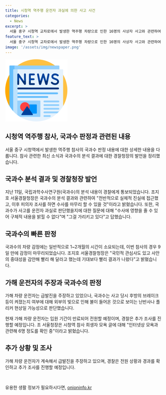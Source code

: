 ```yaml
---
title: 시청역 역주행 운전자 과실에 의한 사고 사건
categories:
  - News
excerpt: >
  서울 중구 시청역 교차로에서 발생한 역주행 차량으로 인한 16명의 사상자 사고와 관련하여 국립과학수사연구원의 판단이 나왔다. 운전자의 과실여부가 주목받는 가운데, 국과수는 사고를 운전자 과실로 판단했음을 밝혔으며, 피의자 조사가 진행될 것으로 전망된다. 이에 대한 결과가 이례적으로 빨리 나온 점에 주목되고 있으며, 가해 차량 운전자가 입원 만료 후 추가 조사를 받을 예정이라고 알려졌다. 또한 시청역 참사 희생자 모욕 글에 대한 조사도 진행 중인 것으로 전해졌다.
feature_text: >
  서울 중구 시청역 교차로에서 발생한 역주행 차량으로 인한 16명의 사상자 사고와 관련하여 국립과학수사연구원의 판단이 나왔다. 운전자의 과실여부가 주목받는 가운데, 국과수는 사고를 운전자 과실로 판단했음을 밝혔으며, 피의자 조사가 진행될 것으로 전망된다. 이에 대한 결과가 이례적으로 빨리 나온 점에 주목되고 있으며, 가해 차량 운전자가 입원 만료 후 추가 조사를 받을 예정이라고 알려졌다. 또한 시청역 참사 희생자 모욕 글에 대한 조사도 진행 중인 것으로 전해졌다.
image: '/assets/img/newspaper.png'
---
```


<p><img src="/assets/img/newspaper.png" alt="kimp 속보" /></p>

<h2 data-ke-size="size26">시청역 역주행 참사, 국과수 판정과 관련된 내용</h2>

<p data-ke-size="size16">서울 중구 시청역에서 발생한 역주행 참사의 국과수 판정 내용에 대한 상세한 내용을 다룹니다. 참사 관련한 최신 소식과 국과수의 분석 결과에 대한 경찰청장의 발언을 정리했습니다.</p>

<h2 data-ke-size="size26">국과수 분석 결과 및 경찰청장 발언</h2>

<p data-ke-size="size16">지난 11일, 국립과학수사연구원(국과수)의 분석 내용이 경찰에게 통보되었습니다. 조지호 서울경찰청장은 국과수의 분석 결과와 관련하여 "전반적으로 실체적 진실에 접근했고, 이후 피의자 조사를 하면 수사를 마무리 할 수 있을 것"이라고 밝혔습니다. 또한, 국과수가 사고를 운전자 과실로 판단했을지에 대한 질문에 대해 "수사에 영향을 줄 수 있어 구체적 내용을 밝힐 수 없다"며 "그걸 가리키고 있다"고 답했습니다.</p>

<h2 data-ke-size="size26">국과수의 빠른 판정</h2>

<p data-ke-size="size16">국과수의 차량 감정에는 일반적으로 1~2개월의 시간이 소요되는데, 이번 참사의 경우 9일 만에 감정이 마무리되었습니다. 조지호 서울경찰청장은 "국민적 관심사도 있고 사안의 중대성을 감안해 빨리 해 달라고 했는데 기대보다 빨리 결과가 나왔다"고 밝혔습니다.</p>

<h2 data-ke-size="size26">가해 운전자의 주장과 국과수의 판정</h2>

<p data-ke-size="size16">가해 차량 운전자는 급발진을 주장하고 있었으나, 국과수는 사고 당시 후방의 브레이크등이 켜졌는지 여부에 대해 외부의 빛으로 인해 불이 들어온 것으로 보이는 난반사나 플리커 현상일 가능성으로 판단했습니다.</p>

<p data-ke-size="size16">현재 가해 차량 운전자는 입원 기간이 만료되어 전원할 예정이며, 경찰은 추가 조사를 진행할 예정입니다. 조 서울청장은 시청역 참사 희생자 모욕 글에 대해 "인터넷상 모욕과 관련해 6명 정도를 확인 중"이라고 밝혔습니다.</p>

<h2 data-ke-size="size26">추가 상황 및 조사</h2>

<p data-ke-size="size16">가해 차량 운전자가 계속해서 급발진을 주장하고 있으며, 경찰은 전원 상황과 경과를 확인하고 추가 조사를 진행할 예정입니다.</p>

<p data-ke-size="size16">&nbsp;</p>
유용한 생활 정보가 필요하시다면, <a href="https://onioninfo.kr" rel="dofollow">onioninfo.kr</a>


